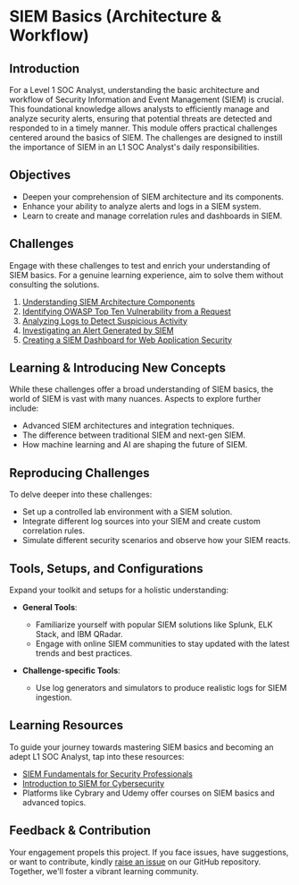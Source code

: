 
# SIEM Basics (Architecture & Workflow)

## Introduction
For a Level 1 SOC Analyst, understanding the basic architecture and workflow of Security Information and Event Management (SIEM) is crucial. This foundational knowledge allows analysts to efficiently manage and analyze security alerts, ensuring that potential threats are detected and responded to in a timely manner. This module offers practical challenges centered around the basics of SIEM. The challenges are designed to instill the importance of SIEM in an L1 SOC Analyst's daily responsibilities.

## Objectives
- Deepen your comprehension of SIEM architecture and its components.
- Enhance your ability to analyze alerts and logs in a SIEM system.
- Learn to create and manage correlation rules and dashboards in SIEM.

## Challenges
Engage with these challenges to test and enrich your understanding of SIEM basics. For a genuine learning experience, aim to solve them without consulting the solutions.

1. [Understanding SIEM Architecture Components](./1.7.1_Challenge_1.md)
2. [Identifying OWASP Top Ten Vulnerability from a Request](./1.7.2_Challenge_2.md)
3. [Analyzing Logs to Detect Suspicious Activity](./1.7.3_Challenge_3.md)
4. [Investigating an Alert Generated by SIEM](./1.7.4_Challenge_4.md)
5. [Creating a SIEM Dashboard for Web Application Security](./1.7.5_Challenge_5.md)

## Learning & Introducing New Concepts
While these challenges offer a broad understanding of SIEM basics, the world of SIEM is vast with many nuances. Aspects to explore further include:
- Advanced SIEM architectures and integration techniques.
- The difference between traditional SIEM and next-gen SIEM.
- How machine learning and AI are shaping the future of SIEM.

## Reproducing Challenges
To delve deeper into these challenges:
- Set up a controlled lab environment with a SIEM solution.
- Integrate different log sources into your SIEM and create custom correlation rules.
- Simulate different security scenarios and observe how your SIEM reacts.

## Tools, Setups, and Configurations
Expand your toolkit and setups for a holistic understanding:

- **General Tools**:
  - Familiarize yourself with popular SIEM solutions like Splunk, ELK Stack, and IBM QRadar.
  - Engage with online SIEM communities to stay updated with the latest trends and best practices.
  
- **Challenge-specific Tools**: 
  - Use log generators and simulators to produce realistic logs for SIEM ingestion.

## Learning Resources
To guide your journey towards mastering SIEM basics and becoming an adept L1 SOC Analyst, tap into these resources:

- [SIEM Fundamentals for Security Professionals](https://www.sans.org/white-papers/siem-fundamentals/)
- [Introduction to SIEM for Cybersecurity](https://www.coursera.org/learn/siem-basics)
- Platforms like Cybrary and Udemy offer courses on SIEM basics and advanced topics.

## Feedback & Contribution
Your engagement propels this project. If you face issues, have suggestions, or want to contribute, kindly [raise an issue](https://github.com/trillium-infosec-systems/T-MON/tree/main/Detect/SOC/Issues) on our GitHub repository. Together, we'll foster a vibrant learning community.
